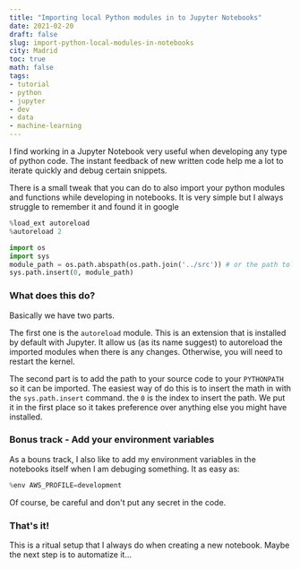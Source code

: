 ```yaml
---
title: "Importing local Python modules in to Jupyter Notebooks"
date: 2021-02-20
draft: false
slug: import-python-local-modules-in-notebooks
city: Madrid
toc: true
math: false
tags:
- tutorial
- python
- jupyter
- dev
- data
- machine-learning
---
```



I find working in a Jupyter Notebook very useful when developing any type of python code. The instant feedback of new written code help me a lot to iterate quickly and debug certain snippets.


There is a small tweak that you can do to also import your python modules and functions while developing in notebooks. It is very simple but I always struggle to remember it and found it in google


```python
%load_ext autoreload
%autoreload 2

import os
import sys
module_path = os.path.abspath(os.path.join('../src')) # or the path to your source code
sys.path.insert(0, module_path)
```


### What does this do?


Basically we have two parts. 


The first one is the `autoreload` module. This is an extension that is installed by default with Jupyter. It allow us (as its name suggest) to autoreload the imported modules when there is any changes. Otherwise, you will need to restart the kernel.


The second part is to add the path to your source code to your `PYTHONPATH` so it can be imported. The easiest way of do this is to insert the math in with the `sys.path.insert` command. the `0` is the index to insert the path. We put it in the first place so it takes preference over anything else you might have installed.


### Bonus track - Add your environment variables


As a bouns track, I also like to add my environment variables in the notebooks itself when I am debuging something. It as easy as:


```python
%env AWS_PROFILE=development
```


Of course, be careful and don't put any secret in the code.


### That's it!


This is a ritual setup that I always do when creating a new notebook. Maybe the next step is to automatize it...


